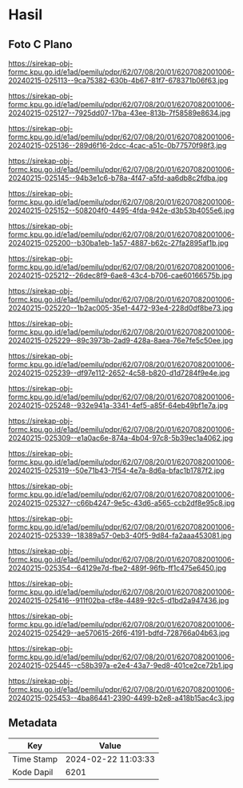 # Hasil

## Foto C Plano

https://sirekap-obj-formc.kpu.go.id/e1ad/pemilu/pdpr/62/07/08/20/01/6207082001006-20240215-025113--9ca75382-630b-4b67-81f7-678371b06f63.jpg

https://sirekap-obj-formc.kpu.go.id/e1ad/pemilu/pdpr/62/07/08/20/01/6207082001006-20240215-025127--7925dd07-17ba-43ee-813b-7f58589e8634.jpg

https://sirekap-obj-formc.kpu.go.id/e1ad/pemilu/pdpr/62/07/08/20/01/6207082001006-20240215-025136--289d6f16-2dcc-4cac-a51c-0b77570f98f3.jpg

https://sirekap-obj-formc.kpu.go.id/e1ad/pemilu/pdpr/62/07/08/20/01/6207082001006-20240215-025145--94b3e1c6-b78a-4f47-a5fd-aa6db8c2fdba.jpg

https://sirekap-obj-formc.kpu.go.id/e1ad/pemilu/pdpr/62/07/08/20/01/6207082001006-20240215-025152--508204f0-4495-4fda-942e-d3b53b4055e6.jpg

https://sirekap-obj-formc.kpu.go.id/e1ad/pemilu/pdpr/62/07/08/20/01/6207082001006-20240215-025200--b30ba1eb-1a57-4887-b62c-27fa2895af1b.jpg

https://sirekap-obj-formc.kpu.go.id/e1ad/pemilu/pdpr/62/07/08/20/01/6207082001006-20240215-025212--26dec8f9-6ae8-43c4-b706-cae60166575b.jpg

https://sirekap-obj-formc.kpu.go.id/e1ad/pemilu/pdpr/62/07/08/20/01/6207082001006-20240215-025220--1b2ac005-35e1-4472-93e4-228d0df8be73.jpg

https://sirekap-obj-formc.kpu.go.id/e1ad/pemilu/pdpr/62/07/08/20/01/6207082001006-20240215-025229--89c3973b-2ad9-428a-8aea-76e7fe5c50ee.jpg

https://sirekap-obj-formc.kpu.go.id/e1ad/pemilu/pdpr/62/07/08/20/01/6207082001006-20240215-025239--df97e112-2652-4c58-b820-d1d7284f9e4e.jpg

https://sirekap-obj-formc.kpu.go.id/e1ad/pemilu/pdpr/62/07/08/20/01/6207082001006-20240215-025248--932e941a-3341-4ef5-a85f-64eb49bf1e7a.jpg

https://sirekap-obj-formc.kpu.go.id/e1ad/pemilu/pdpr/62/07/08/20/01/6207082001006-20240215-025309--e1a0ac6e-874a-4b04-97c8-5b39ec1a4062.jpg

https://sirekap-obj-formc.kpu.go.id/e1ad/pemilu/pdpr/62/07/08/20/01/6207082001006-20240215-025319--50e71b43-7f54-4e7a-8d6a-bfac1b1787f2.jpg

https://sirekap-obj-formc.kpu.go.id/e1ad/pemilu/pdpr/62/07/08/20/01/6207082001006-20240215-025327--c66b4247-9e5c-43d6-a565-ccb2df8e95c8.jpg

https://sirekap-obj-formc.kpu.go.id/e1ad/pemilu/pdpr/62/07/08/20/01/6207082001006-20240215-025339--18389a57-0eb3-40f5-9d84-fa2aaa453081.jpg

https://sirekap-obj-formc.kpu.go.id/e1ad/pemilu/pdpr/62/07/08/20/01/6207082001006-20240215-025354--64129e7d-fbe2-489f-96fb-ff1c475e6450.jpg

https://sirekap-obj-formc.kpu.go.id/e1ad/pemilu/pdpr/62/07/08/20/01/6207082001006-20240215-025416--911f02ba-cf8e-4489-92c5-d1bd2a947436.jpg

https://sirekap-obj-formc.kpu.go.id/e1ad/pemilu/pdpr/62/07/08/20/01/6207082001006-20240215-025429--ae570615-26f6-4191-bdfd-728766a04b63.jpg

https://sirekap-obj-formc.kpu.go.id/e1ad/pemilu/pdpr/62/07/08/20/01/6207082001006-20240215-025445--c58b397a-e2e4-43a7-9ed8-401ce2ce72b1.jpg

https://sirekap-obj-formc.kpu.go.id/e1ad/pemilu/pdpr/62/07/08/20/01/6207082001006-20240215-025453--4ba86441-2390-4499-b2e8-a418b15ac4c3.jpg


## Metadata

| Key        | Value               |
| ---------- | ------------------- |
| Time Stamp | 2024-02-22 11:03:33 |
| Kode Dapil | 6201                |



